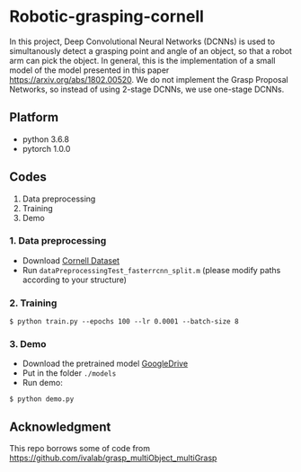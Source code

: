 # Robotic-grasping-cornell

In this project, Deep Convolutional Neural Networks (DCNNs) is used to simultanously detect a grasping point and angle of an object, so that a robot arm can pick the object. In general, this is the implementation of a small model of the model presented in this paper https://arxiv.org/abs/1802.00520. We do not implement the Grasp Proposal Networks, so instead of using 2-stage DCNNs, we use one-stage DCNNs.

## Platform

- python 3.6.8
- pytorch 1.0.0

## Codes

1. Data preprocessing
2. Training
3. Demo

### 1. Data preprocessing

- Download [Cornell Dataset](http://pr.cs.cornell.edu/grasping/rect_data/data.php)
- Run `dataPreprocessingTest_fasterrcnn_split.m` (please modify paths according to your structure)

### 2. Training

```
$ python train.py --epochs 100 --lr 0.0001 --batch-size 8
```

### 3. Demo

- Download the pretrained model [GoogleDrive](https://drive.google.com/drive/folders/1Th4hMEdSr3kTQBXJTIDstSJn2eUWvoaa?usp=sharing)
- Put in the folder `./models`
- Run demo:

```
$ python demo.py
```

## Acknowledgment

This repo borrows some of code from
https://github.com/ivalab/grasp_multiObject_multiGrasp
